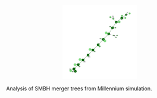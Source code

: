 <p align="center">
  <img src="tree_graph.png" width="200" title="Logo">
</p>

Analysis of SMBH merger trees from Millennium simulation. 
